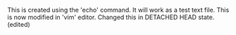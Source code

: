 This is created using the 'echo' command.
It will work as a test text file.
This is now modified in 'vim' editor.
Changed this in DETACHED HEAD state. (edited)
